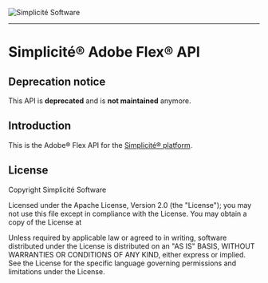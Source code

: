 ![Simplicit&eacute; Software](https://www.simplicite.io/resources/logos/logo250.png)
***

Simplicit&eacute;&reg; Adobe Flex&reg; API
==========================================

Deprecation notice
------------------

This API is **deprecated** and is **not maintained** anymore.

Introduction
------------

This is the Adobe&reg; Flex API for the [Simplicit&eacute;&reg; platform](http://www.simplicitesoftware.com).

License
-------

Copyright Simplicit&eacute; Software

Licensed under the Apache License, Version 2.0 (the "License");
you may not use this file except in compliance with the License.
You may obtain a copy of the License at

[](http://www.apache.org/licenses/LICENSE-2.0)

Unless required by applicable law or agreed to in writing, software
distributed under the License is distributed on an "AS IS" BASIS,
WITHOUT WARRANTIES OR CONDITIONS OF ANY KIND, either express or implied.
See the License for the specific language governing permissions and
limitations under the License.
